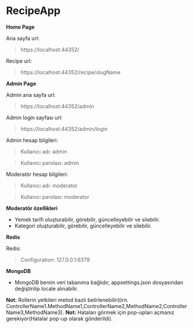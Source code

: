 # RecipeApp

**Home Page**

Ana sayfa url:
>https://localhost:44352/

Recipe url:
>https://localhost:44352/recipe/slugName


**Admin Page**

Admin ana sayfa url:
>https://localhost:44352/admin

Admin login sayfası url:
>https://localhost:44352/admin/login

Admin hesap bilgileri:
>Kullanıcı adı: admin

>Kullanıcı parolası: admin

Moderatör hesap bilgileri:
>Kullanıcı adı: moderator

>Kullanıcı parolası: moderator

**Moderatör özellikleri**

- Yemek tarifi oluşturabilir, görebilir, güncelleyebilir ve silebilir.
- Kategori oluşturabilir, görebilir, güncelleyebilir ve silebilir.


**Redis**

Redis:
>Configuration: 127.0.0.1:6379

**MongoDB**

- MongoDB benim veri tabanıma bağlıdır, appsettings.json dosyasından değiştirilip locale alınabilir.

**Not:** Rollerin yetkileri metod bazlı belirlenebilir(örn. ControllerName1.MethodName1,ControllerName2,MethodName2,ControllerName3,MethodName3).
**Not:** Hataları görmek için pop-upları açmanız gerekiyor(Hatalar pop-up olarak gönderildi).

